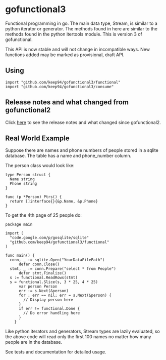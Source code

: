 # gofunctional3

Functional programming in go. The main data type, Stream, is similar to
a python iterator or generator. The methods found in here are similar to
the methods found in the python itertools module. This is version 3 of
gofunctional.

This API is now stable and will not change in incompatible ways. New functions
added may be marked as provisional, draft API.

## Using

	import "github.com/keep94/gofunctional3/functional"
	import "github.com/keep94/gofunctional3/consume"

## Release notes and what changed from gofunctional2

Click [here](https://sites.google.com/site/gofunctional3) to see the release
notes and what changed since gofunctional2.

## Real World Example

Suppose there are names and phone numbers of people stored in a sqlite
database. The table has a name and phone_number column.

The person class would look like:

	type Person struct {
	  Name string
	  Phone string
	}

	func (p *Person) Ptrs() {
	  return []interface{}{&p.Name, &p.Phone}
	}

To get the 4th page of 25 people do:

	package main

	import (
	  "code.google.com/p/gosqlite/sqlite"
	  "github.com/keep94/gofunctional3/functional"
	)

	func main() {
	  conn, _ := sqlite.Open("YourDataFilePath")
          defer conn.Close()
	  stmt, _ := conn.Prepare("select * from People")
          defer stmt.Finalize()
	  s := functional.ReadRows(stmt)
	  s = functional.Slice(s, 3 * 25, 4 * 25)
          var person Person
          err := s.Next(&person)
          for ; err == nil; err = s.Next(&person) {
            // Display person here
          }
          if err != functional.Done {
            // Do error handling here
          }
        }

Like python iterators and generators, Stream types are lazily evaluated, so
the above code will read only the first 100 names no matter how many people
are in the database.

See tests and documentation for detailed usage.
